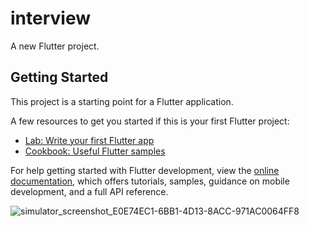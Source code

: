 # interview

A new Flutter project.

## Getting Started

This project is a starting point for a Flutter application.

A few resources to get you started if this is your first Flutter project:

- [Lab: Write your first Flutter app](https://docs.flutter.dev/get-started/codelab)
- [Cookbook: Useful Flutter samples](https://docs.flutter.dev/cookbook)

For help getting started with Flutter development, view the
[online documentation](https://docs.flutter.dev/), which offers tutorials,
samples, guidance on mobile development, and a full API reference.

![simulator_screenshot_E0E74EC1-6BB1-4D13-8ACC-971AC0064FF8](https://github.com/FelixNotter/interview/assets/94701949/f00a5a4d-a6ab-4e5c-9ef6-2899e65b5137)

